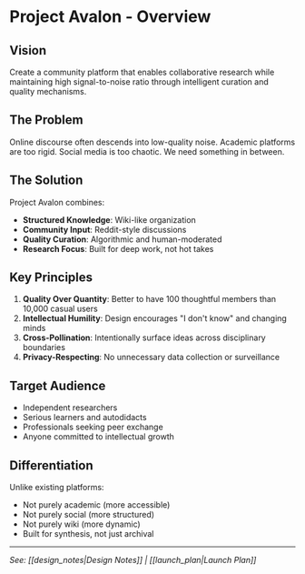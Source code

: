# Project Avalon - Overview

## Vision

Create a community platform that enables collaborative research while maintaining high signal-to-noise ratio through intelligent curation and quality mechanisms.

## The Problem

Online discourse often descends into low-quality noise. Academic platforms are too rigid. Social media is too chaotic. We need something in between.

## The Solution

Project Avalon combines:
- **Structured Knowledge**: Wiki-like organization
- **Community Input**: Reddit-style discussions
- **Quality Curation**: Algorithmic and human-moderated
- **Research Focus**: Built for deep work, not hot takes

## Key Principles

1. **Quality Over Quantity**: Better to have 100 thoughtful members than 10,000 casual users
2. **Intellectual Humility**: Design encourages "I don't know" and changing minds
3. **Cross-Pollination**: Intentionally surface ideas across disciplinary boundaries
4. **Privacy-Respecting**: No unnecessary data collection or surveillance

## Target Audience

- Independent researchers
- Serious learners and autodidacts
- Professionals seeking peer exchange
- Anyone committed to intellectual growth

## Differentiation

Unlike existing platforms:
- Not purely academic (more accessible)
- Not purely social (more structured)
- Not purely wiki (more dynamic)
- Built for synthesis, not just archival

---
*See: [[design_notes|Design Notes]] | [[launch_plan|Launch Plan]]*
